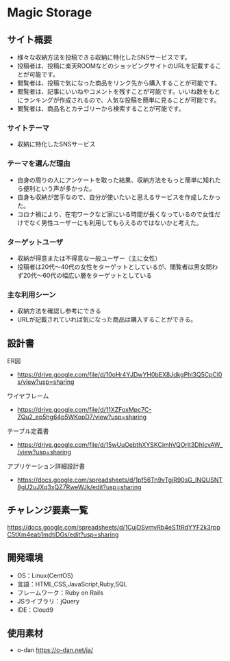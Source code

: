 # Magic Storage

## サイト概要
* 様々な収納方法を投稿できる収納に特化したSNSサービスです。
* 投稿者は、投稿に楽天ROOMなどのショッピングサイトのURLを記載することが可能です。
* 閲覧者は、投稿で気になった商品をリンク先から購入することが可能です。
* 閲覧者は、記事にいいねやコメントを残すことが可能です。いいね数をもとにランキングが作成されるので、人気な投稿を簡単に見ることが可能です。
* 閲覧者は、商品名とカテゴリーから検索することが可能です。

### サイトテーマ
* 収納に特化したSNSサービス

### テーマを選んだ理由
* 自身の周りの人にアンケートを取った結果、収納方法をもっと簡単に知れたら便利という声が多かった。
* 自身も収納が苦手なので、自分が使いたいと思えるサービスを作成したかった。
* コロナ禍により、在宅ワークなど家にいる時間が長くなっているので女性だけでなく男性ユーザーにも利用してもらえるのではないかと考えた。

### ターゲットユーザ
* 収納が得意または不得意な一般ユーザー（主に女性）
* 投稿者は20代〜40代の女性をターゲットとしているが、閲覧者は男女問わず20代〜60代の幅広い層をターゲットとしている

### 主な利用シーン
* 収納方法を確認し参考にできる
* URLが記載されていれば気になった商品は購入することができる。

## 設計書
 ER図
* https://drive.google.com/file/d/10oHr4YJDwYH0bEX8JdkgPhl3Q5CpCl0s/view?usp=sharing

 ワイヤフレーム
* https://drive.google.com/file/d/11XZFoxMpc7C-ZQu2_ep5hg64p5WKopD7/view?usp=sharing

 テーブル定義書
* https://drive.google.com/file/d/15wUuOebthXYSKCimhVQOrjt3DhIcvAW_/view?usp=sharing

 アプリケーション詳細設計書
* https://docs.google.com/spreadsheets/d/1pf56Tn9vTgjR90sG_INQUSNT8gU2uJXq3xQZ7RweWJk/edit?usp=sharing



## チャレンジ要素一覧
https://docs.google.com/spreadsheets/d/1CujDSvmvRb4eSTtRdYYF2k3rppC5tXm4eab1mdtjDGs/edit?usp=sharing

## 開発環境
- OS：Linux(CentOS)
- 言語：HTML,CSS,JavaScript,Ruby,SQL
- フレームワーク：Ruby on Rails
- JSライブラリ：jQuery
- IDE：Cloud9

## 使用素材
- o-dan https://o-dan.net/ja/
